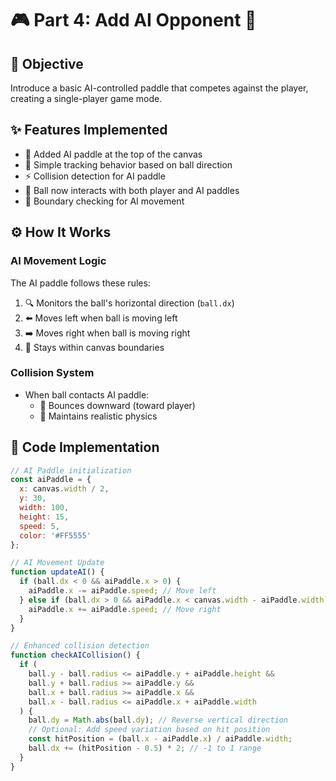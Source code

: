 # 🎮 Part 4: Add AI Opponent 🤖

## 🎯 Objective
Introduce a basic AI-controlled paddle that competes against the player, creating a single-player game mode.

## ✨ Features Implemented
- 🏓 Added AI paddle at the top of the canvas
- 🧠 Simple tracking behavior based on ball direction
- ⚡ Collision detection for AI paddle
- 🔄 Ball now interacts with both player and AI paddles
- 🚧 Boundary checking for AI movement

## ⚙️ How It Works

### AI Movement Logic
The AI paddle follows these rules:
1. 🔍 Monitors the ball's horizontal direction (`ball.dx`)
2. ⬅️ Moves left when ball is moving left
3. ➡️ Moves right when ball is moving right
4. 🛑 Stays within canvas boundaries

### Collision System
- When ball contacts AI paddle:
  - 🔽 Bounces downward (toward player)
  - 🔄 Maintains realistic physics

## 📝 Code Implementation

```javascript
// AI Paddle initialization
const aiPaddle = {
  x: canvas.width / 2,
  y: 30,
  width: 100,
  height: 15,
  speed: 5,
  color: '#FF5555'
};

// AI Movement Update
function updateAI() {
  if (ball.dx < 0 && aiPaddle.x > 0) {
    aiPaddle.x -= aiPaddle.speed; // Move left
  } else if (ball.dx > 0 && aiPaddle.x < canvas.width - aiPaddle.width) {
    aiPaddle.x += aiPaddle.speed; // Move right
  }
}

// Enhanced collision detection
function checkAICollision() {
  if (
    ball.y - ball.radius <= aiPaddle.y + aiPaddle.height &&
    ball.y + ball.radius >= aiPaddle.y &&
    ball.x + ball.radius >= aiPaddle.x &&
    ball.x - ball.radius <= aiPaddle.x + aiPaddle.width
  ) {
    ball.dy = Math.abs(ball.dy); // Reverse vertical direction
    // Optional: Add speed variation based on hit position
    const hitPosition = (ball.x - aiPaddle.x) / aiPaddle.width;
    ball.dx += (hitPosition - 0.5) * 2; // -1 to 1 range
  }
}
